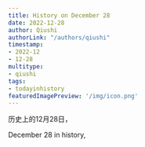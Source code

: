 ```yaml
---
title: History on December 28
date: 2022-12-28
author: Qiushi 
authorLink: "/authors/qiushi"
timestamp: 
- 2022-12
- 12-28
multitype: 
- qiushi
tags: 
- todayinhistory
featuredImagePreview: '/img/icon.png'
---
```









历史上的12月28日，

December 28 in history, 

<!--more-->

